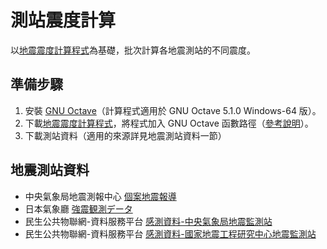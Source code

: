 # 測站震度計算
以[地震震度計算程式](https://github.com/chemars/Seismic-Intensity-Scales)為基礎，批次計算各地震測站的不同震度。

## 準備步驟
1. 安裝 [GNU Octave](https://www.gnu.org/software/octave/)（計算程式適用於 GNU Octave 5.1.0 Windows-64 版）。
2. 下載[地震震度計算程式](https://github.com/chemars/Seismic-Intensity-Scales)，將程式加入 GNU Octave 函數路徑（[參考說明](https://octave.org/doc/interpreter/Manipulating-the-Load-Path.html)）。
3. 下載測站資料（適用的來源詳見地震測站資料一節）

## 地震測站資料
* 中央氣象局地震測報中心 [個案地震報導](https://scweb.cwb.gov.tw/zh-tw/page/disaster/3)
* 日本氣象廳 [強震観測データ](https://www.data.jma.go.jp/svd/eqev/data/kyoshin/jishin/index.html)
* 民生公共物聯網-資料服務平台 [感測資料-中央氣象局地震監測站](https://ci.taiwan.gov.tw/dsp/environmental_eq_cwb.aspx)
* 民生公共物聯網-資料服務平台 [感測資料-國家地震工程研究中心地震監測站](https://ci.taiwan.gov.tw/dsp/environmental_eq_ncree.aspx)
